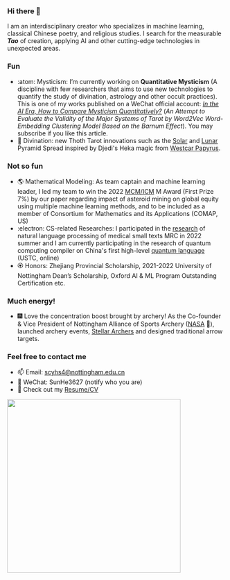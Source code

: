 ### Hi there 👋


I am an interdisciplinary creator who specializes in machine learning, classical Chinese poetry, and religious studies. I search for the measurable ***Tao*** of creation, applying AI and other cutting-edge technologies in unexpected areas.

### Fun
- :atom: Mysticism: I’m currently working on **Quantitative Mysticism** (A discipline with few researchers that aims to use new technologies to quantify the study of divination, astrology and other occult practices). This is one of my works published on a WeChat official account: [*In the AI Era, How to Compare Mysticism Quantitatively?*](https://mp.weixin.qq.com/s/5g5VZLNrwtjUNY1UV4_SXg) (*An Attempt to Evaluate the Validity of the Major Systems of Tarot by Word2Vec Word-Embedding Clustering Model Based on the Barnum Effect*). You may subscribe if you like this article.
- :crystal_ball: Divination: new Thoth Tarot innovations such as the [Solar](https://github.com/Sunhotep/Sunhotep/blob/main/Solar_Pyramid.png) and [Lunar](https://github.com/Sunhotep/Sunhotep/blob/main/Lunar_Pyramid.png) Pyramid Spread inspired by Djedi's Heka magic from [Westcar Papyrus](https://mjn.host.cs.st-andrews.ac.uk/egyptian/texts/corpus/pdf/Westcar.pdf).
### Not so fun
- :earth_americas: Mathematical Modeling: As team captain and machine learning leader, I led my team to win the 2022 [MCM/ICM](https://www.comap.com/contests/mcm-icm) M Award (First Prize 7%) by our paper regarding impact of asteroid mining on global equity using multiple machine learning methods, and to be included as a member of Consortium for Mathematics and its Applications (COMAP, US)
- :electron: CS-related Researches: I participated in the [research](https://github.com/Sunhotep/MediQA-Model) of natural language processing of medical small texts MRC in 2022 summer and I am currently participating in the research of quantum computing compiler on China's first high-level [quantum language](https://github.com/Sunhotep/quantric-project) (USTC, online)
- :rosette: Honors: Zhejiang Provincial Scholarship, 2021-2022 University of Nottingham Dean’s Scholarship, Oxford AI & ML Program Outstanding Certification etc.
### Much energy!
- :fireworks: Love the concentration boost brought by archery! As the Co-founder & Vice President of Nottingham Alliance of Sports Archery ([NASA](https://mp.weixin.qq.com/s?__biz=MzkyNDMyNjYxNQ==&mid=2247483849&idx=1&sn=0a329a6cd969196af577c5e2a49a52ba&chksm=c1d6ce71f6a1476712b6809dec9903f242769dd144c3ed7be559d5b0721abb3d151dcf058e8c&mpshare=1&scene=1&srcid=10303vfvJaPyeC7Sg13DlJSW&sharer_sharetime=1667111589137&sharer_shareid=34c6fb97f54974a52a00cd0f20cb565e#rd) :rofl:), launched archery events, [Stellar Archers](https://mp.weixin.qq.com/s?__biz=MzkyNDMyNjYxNQ==&mid=2247483777&idx=1&sn=ddf0e0df0561c72fc455ba8ccba6b406&chksm=c1d6ce39f6a1472f282b3985ccd7f69a1c1e34772c54897c0aab4a9a802244717852d7fd9f12&mpshare=1&scene=1&srcid=10300xcFDKdp3T0HsiehPTZL&sharer_sharetime=1667111575414&sharer_shareid=34c6fb97f54974a52a00cd0f20cb565e#rd) and designed traditional arrow targets.
### Feel free to contact me
- 📫 Email: scyhs4@nottingham.edu.cn
- 💬 WeChat: SunHe3627 (notify who you are)
- 🧸 Check out my [Resume/CV](https://github.com/Sunhotep/Sunhotep/blob/main/Long-CV.pdf)
<img src="https://github.com/Sunhotep/Sunhotep/blob/main/hello-sthtp-welcome.png" width="400">
